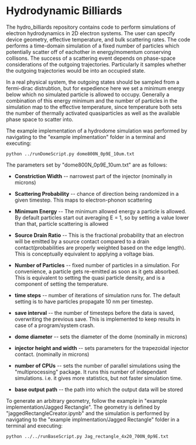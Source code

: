 # Hydrodynamic Billiards

The hydro_billiards repository contains code to perform simulations of electron hydrodynamics in 2D electron systems. The user can specify device geometry, effective temperature, and bulk scattering rates. The code performs a time-domain simulation of a fixed number of particles which potentially scatter off of eachother in energy/momentum conserving collisons. The success of a scattering event depends on phase-space considerations of the outgoing trajectories. Particularly it samples whether the outgoing trajectories would be into an occupied state.

In a real physical system, the outgoing states should be sampled from a fermi-dirac distrubtion, but for expedience here we set a minimum energy below which no simulated particle is allowed to occupy. Generally a combination of this energy minimum and the number of particles in the simulation map to the effective temperature, since temperature both sets the number of thermally activated quasiparticles as well as the available phase space to scatter into.

The example implementation of a hydrodome simulation was performed by navigating to the "example implmentation" folder in a terminal and executing:

`python ../runDomeScript.py dome800N_0p9E_10um.txt`

The parameters set by "dome800N_0p9E_10um.txt" are as follows:

- **Constriction Width** -- narrowest part of the injector (nominally in microns)

- **Scattering Probability** -- chance of direction being randomized in a given timestep. This maps to electron-phonon scattering

- **Minimum Energy** -- The minimum allowed energy a particle is allowed. By default particles start out averaging E = 1, so by setting a value lower than that, particle scattering is allowed

- **Source Drain Ratio** -- This is the fractional probability that an electron will be emitted by a source contact compared to a drain contact(probabilities are properly weighted based on the edge length). This is conceptually equivalent to applying a  voltage bias.

- **Number of Particles** -- fixed number of particles in a simulation. For convenience, a particle gets re-emitted as soon as it gets absorbed. This is equivalent to setting the quasi particle density, and is a component of setting the temperature.

- **time steps** -- number of iterations of simulation runs for. The default setting is to have particles propagate 10 nm per timestep.

- **save interval** -- the number of timesteps before the data is saved, overwriting the previous save. This is implemented to keep results in case of a program/system crash.

- **dome diameter** -- sets the diameter of the dome (nominally in microns)

- **injector height and width** -- sets parameters for the trapezoidal injector contact. (nominally in microns)

- **number of CPUs** -- sets the number of parallel simulations using the "multiprocessing" package. It runs this number of independant simulations. i.e. it gives more statistics, but not faster simulation time.

- **base output path** -- the path into which the output data will be stored



To generate an arbitrary geometry, follow the example in "example implementation/Jagged Rectangle". The geometry is defined by "jaggedRectangleCreator.ipynb" and the simulation is performed by navigating to the "example implmentation/Jagged Rectangle" folder in a terminal and executing:

`python ../../runBaseScript.py Jag_rectangle_4x20_700N_0p9E.txt`

